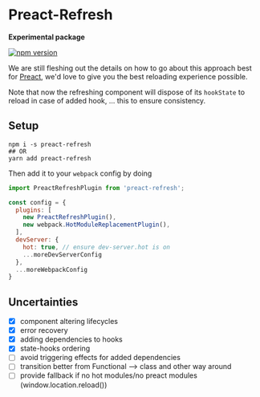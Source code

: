 # Preact-Refresh

**Experimental package**

[![npm version](https://badgen.net/npm/v/preact-refresh)](https://www.npmjs.com/package/preact-refresh)

We are still fleshing out the details on how to go about this approach best for [Preact](https://github.com/preactjs/preact), we'd
love to give you the best reloading experience possible.

Note that now the refreshing component will dispose of its `hookState` to reload in case of added hook, ... this to ensure consistency.

## Setup

```
npm i -s preact-refresh
## OR
yarn add preact-refresh 
```

Then add it to your `webpack` config by doing

```js
import PreactRefreshPlugin from 'preact-refresh';

const config = {
  plugins: [
    new PreactRefreshPlugin(),
    new webpack.HotModuleReplacementPlugin(),
  ],
  devServer: {
    hot: true, // ensure dev-server.hot is on
    ...moreDevServerConfig
  },
  ...moreWebpackConfig
}
```

## Uncertainties

- [x] component altering lifecycles
- [x] error recovery
- [x] adding dependencies to hooks
- [x] state-hooks ordering
- [ ] avoid triggering effects for added dependencies
- [ ] transition better from Functional --> class and other way around
- [ ] provide fallback if no hot modules/no preact modules (window.location.reload())
